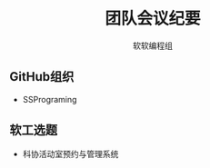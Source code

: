 <h1 style="text-align:center">团队会议纪要</h1>

<p style="text-align:center;font-family: 华文楷体">软软编程组</p>

## GitHub组织

+ SSPrograming

## 软工选题

+ 科协活动室预约与管理系统

